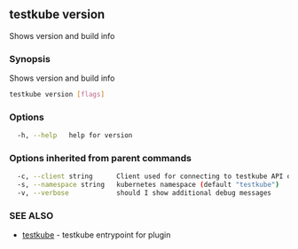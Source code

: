 ## testkube version

Shows version and build info

### Synopsis

Shows version and build info

```sh
testkube version [flags]
```

### Options

```sh
  -h, --help   help for version
```

### Options inherited from parent commands

```sh
  -c, --client string      Client used for connecting to testkube API one of proxy|direct (default "proxy")
  -s, --namespace string   kubernetes namespace (default "testkube")
  -v, --verbose            should I show additional debug messages
```

### SEE ALSO

* [testkube](testkube.md)  - testkube entrypoint for plugin
